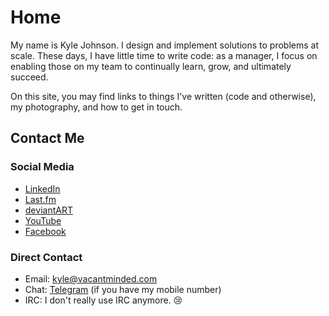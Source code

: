 # Home

My name is Kyle Johnson. I design and implement solutions to problems at scale. These days, I have little time to write code: as a manager, I focus on enabling those on my team to continually learn, grow, and ultimately succeed.

On this site, you may find links to things I've written (code and otherwise), my photography, and how to get in touch.

## Contact Me

### Social Media

* [LinkedIn](https://www.linkedin.com/in/kylewj/)
* [Last.fm](http://www.last.fm/user/KabakaDragon)
* [deviantART](http://kabakalion.deviantart.com/)
* [YouTube](https://www.youtube.com/user/KabakaLion)
* [Facebook](https://www.facebook.com/kyle.w.j)

### Direct Contact

* Email: [kyle@vacantminded.com](mailto:kyle@vacantminded.com)
* Chat: [Telegram](https://telegram.org/) (if you have my mobile number)
* IRC: I don't really use IRC anymore. 😢
